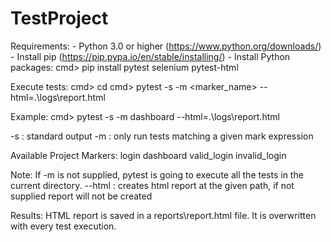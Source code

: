 # TestProject

Requirements:
    - Python 3.0 or higher (https://www.python.org/downloads/)
    - Install pip (https://pip.pypa.io/en/stable/installing/)
    - Install Python packages:
        cmd> pip install pytest selenium pytest-html

Execute tests:
    cmd> cd <root directory>
    cmd> pytest -s -m <marker_name> --html=.\logs\report.html

Example:
    cmd> pytest -s -m dashboard --html=.\logs\report.html

-s : standard output
-m : only run tests matching a given mark expression

Available Project Markers:
    login
    dashboard
    valid_login
    invalid_login

Note: If -m is not supplied, pytest is going to execute all the tests in the current directory.
--html : creates html report at the given path, if not supplied report will not be created

Results:
HTML report is saved in a reports\report.html file. It is overwritten with every test execution.




